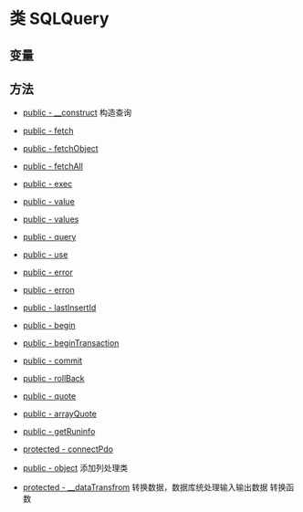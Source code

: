 #  类 SQLQuery




## 变量


## 方法


- [public - __construct](SQLQuery/__construct.md)
    构造查询

- [public - fetch](SQLQuery/fetch.md)
    
- [public - fetchObject](SQLQuery/fetchObject.md)
    
- [public - fetchAll](SQLQuery/fetchAll.md)
    
- [public - exec](SQLQuery/exec.md)
    
- [public - value](SQLQuery/value.md)
    
- [public - values](SQLQuery/values.md)
    
- [public - query](SQLQuery/query.md)
    
- [public - use](SQLQuery/use.md)
    
- [public - error](SQLQuery/error.md)
    
- [public - erron](SQLQuery/erron.md)
    
- [public - lastInsertId](SQLQuery/lastInsertId.md)
    
- [public - begin](SQLQuery/begin.md)
    
- [public - beginTransaction](SQLQuery/beginTransaction.md)
    
- [public - commit](SQLQuery/commit.md)
    
- [public - rollBack](SQLQuery/rollBack.md)
    
- [public - quote](SQLQuery/quote.md)
    
- [public - arrayQuote](SQLQuery/arrayQuote.md)
    
- [public - getRuninfo](SQLQuery/getRuninfo.md)
    
- [protected - connectPdo](SQLQuery/connectPdo.md)
    
- [public - object](SQLQuery/object.md)
    添加列处理类

- [protected - __dataTransfrom](SQLQuery/__dataTransfrom.md)
    转换数据，数据库统处理输入输出数据
转换函数


